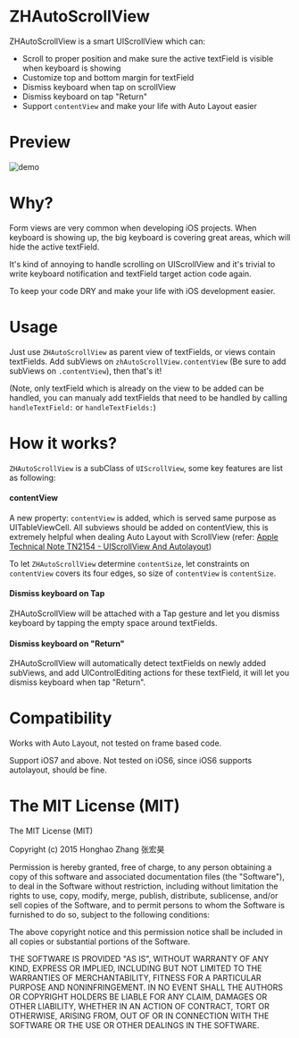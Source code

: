 # ZHAutoScrollView
ZHAutoScrollView is a smart UIScrollView which can:
  - Scroll to proper position and make sure the active textField is visible when keyboard is showing
  - Customize top and bottom margin for textField
  - Dismiss keyboard when tap on scrollView
  - Dismiss keyboard on tap "Return"
  - Support `contentView` and make your life with Auto Layout easier

# Preview

![demo](https://raw.githubusercontent.com/honghaoz/AutoKeyboardScrollView/master/demo.gif)

# Why?
Form views are very common when developing iOS projects. When keyboard is showing up, the big keyboard is covering great areas, which will hide the active textField. 

It's kind of annoying to handle scrolling on UIScrollView and it's trivial to write keyboard notification and textField target action code again. 

To keep your code DRY and make your life with iOS development easier.

# Usage

Just use `ZHAutoScrollView` as parent view of textFields, or views contain textFields. Add subViews on `zhAutoScrollView.contentView` (Be sure to add subViews on `.contentView`), then that's it!

(Note, only textField which is already on the view to be added can be handled, you can manualy add textFields that need to be handled by calling `handleTextField:` or `handleTextFields:`)


# How it works?

`ZHAutoScrollView` is a subClass of `UIScrollView`, some key features are list as following:

#### contentView
A new property: `contentView` is added, which is served same purpose as UITableViewCell. All subviews should be added on contentView, this is extremely helpful when dealing Auto Layout with ScrollView (refer: [Apple Technical Note TN2154 - UIScrollView And Autolayout](https://developer.apple.com/library/ios/technotes/tn2154/_index.html))

To let `ZHAutoScrollView` determine `contentSize`, let constraints on `contentView` covers its four edges, so size of `contentView` is `contentSize`.

#### Dismiss keyboard on Tap
ZHAutoScrollView will be attached with a Tap gesture and let you dismiss keyboard by tapping the empty space around textFields.

#### Dismiss keyboard on "Return"
ZHAutoScrollView will automatically detect textFields on newly added subViews, and add UIControlEditing actions for these textField, it will let you dismiss keyboard when tap "Return".

# Compatibility

Works with Auto Layout, not tested on frame based code.

Support iOS7 and above. Not tested on iOS6, since iOS6 supports autolayout, should be fine.

# The MIT License (MIT)

The MIT License (MIT)

Copyright (c) 2015 Honghao Zhang 张宏昊

Permission is hereby granted, free of charge, to any person obtaining a copy
of this software and associated documentation files (the "Software"), to deal
in the Software without restriction, including without limitation the rights
to use, copy, modify, merge, publish, distribute, sublicense, and/or sell
copies of the Software, and to permit persons to whom the Software is
furnished to do so, subject to the following conditions:

The above copyright notice and this permission notice shall be included in all
copies or substantial portions of the Software.

THE SOFTWARE IS PROVIDED "AS IS", WITHOUT WARRANTY OF ANY KIND, EXPRESS OR
IMPLIED, INCLUDING BUT NOT LIMITED TO THE WARRANTIES OF MERCHANTABILITY,
FITNESS FOR A PARTICULAR PURPOSE AND NONINFRINGEMENT. IN NO EVENT SHALL THE
AUTHORS OR COPYRIGHT HOLDERS BE LIABLE FOR ANY CLAIM, DAMAGES OR OTHER
LIABILITY, WHETHER IN AN ACTION OF CONTRACT, TORT OR OTHERWISE, ARISING FROM,
OUT OF OR IN CONNECTION WITH THE SOFTWARE OR THE USE OR OTHER DEALINGS IN THE
SOFTWARE.
